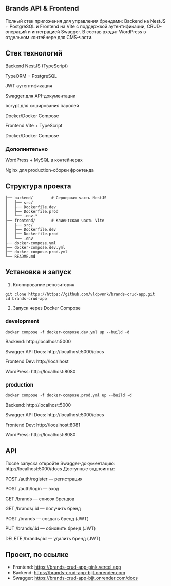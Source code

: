 ## Brands API & Frontend
Полный стек приложения для управления брендами: Backend на NestJS + PostgreSQL и Frontend на Vite с поддержкой аутентификации, CRUD-операций и интеграцией Swagger.
В состав входит WordPress в отдельном контейнере для CMS-части.

## Стек технологий
Backend
NestJS (TypeScript)

TypeORM + PostgreSQL

JWT аутентификация

Swagger для API-документации

bcrypt для хэширования паролей

Docker/Docker Compose

Frontend
Vite + TypeScript

Docker/Docker Compose

### Дополнительно
WordPress + MySQL в контейнерах

Nginx для production-сборки фронтенда

## Структура проекта
```
├── backend/        # Серверная часть NestJS
│   ├── src/
│   ├── Dockerfile.dev
│   ├── Dockerfile.prod
│   └── .env.*
├── frontend/       # Клиентская часть Vite
│   ├── src/
│   ├── Dockerfile.dev
│   ├── Dockerfile.prod
│   └── .env
├── docker-compose.yml
├── docker-compose.dev.yml
├── docker-compose.prod.yml
└── README.md
```
## Установка и запуск
1. Клонирование репозитория
```
git clone https://https://github.com/vldpvnnk/brands-crud-app.git
cd brands-crud-app
```
2. Запуск через Docker Compose 
### development
```
docker compose -f docker-compose.dev.yml up --build -d
```
Backend: http://localhost:5000

Swagger API Docs: http://localhost:5000/docs

Frontend Dev: http://localhost

WordPress: http://localhost:8080

### production
```
docker compose -f docker-compose.prod.yml up --build -d
```
Backend: http://localhost:5000

Swagger API Docs: http://localhost:5000/docs

Frontend Dev: http://localhost:8081

WordPress: http://localhost:8080

## API
После запуска откройте Swagger-документацию:
http://localhost:5000/docs
Доступные эндпоинты:

POST /auth/register — регистрация

POST /auth/login — вход

GET /brands — список брендов

GET /brands/:id — получить бренд

POST /brands — создать бренд (JWT)

PUT /brands/:id — обновить бренд (JWT)

DELETE /brands/:id — удалить бренд (JWT)

## Проект, по ссылке

- Frontend: https://brands-crud-app-pink.vercel.app
- Backend: https://brands-crud-app-bjjt.onrender.com
- Swagger: https://brands-crud-app-bjjt.onrender.com/docs